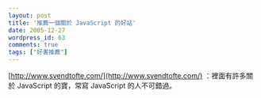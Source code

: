 ```yaml
---
layout: post
title: '推薦一個關於 JavaScript 的好站'
date: 2005-12-27
wordpress_id: 63
comments: true
tags: ["好書推薦"]
---
```


[http://www.svendtofte.com/](http://www.svendtofte.com/) ：裡面有許多關於 JavaScript 的寶，常寫 JavaScript 的人不可錯過。

